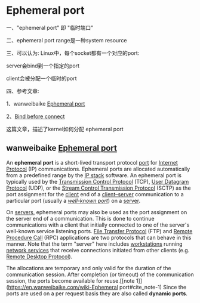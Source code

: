 # Ephemeral port

一、"ephemeral port" 即 "临时端口"

二、ephemeral port range是一种system resource

三、可以认为: Linux中，每个socket都有一个对应的port:

server会bind到一个指定的port

client会被分配一个临时的port

四、参考文章:

1、wanweibaike [Ephemeral port](https://en.wanweibaike.com/wiki-Ephemeral%20port)

2、[Bind before connect](https://idea.popcount.org/2014-04-03-bind-before-connect/)

这篇文章，描述了kernel如何分配 ephemeral port

## wanweibaike [Ephemeral port](https://en.wanweibaike.com/wiki-Ephemeral%20port)

An **ephemeral port** is a short-lived transport protocol [port](https://en.wanweibaike.com/wiki-Port_number) for [Internet Protocol](https://en.wanweibaike.com/wiki-Internet_Protocol) (IP) communications. Ephemeral ports are allocated automatically from a predefined range by the [IP stack](https://en.wanweibaike.com/wiki-IP_stack) software. An ephemeral port is typically used by the [Transmission Control Protocol](https://en.wanweibaike.com/wiki-Transmission_Control_Protocol) (TCP), [User Datagram Protocol](https://en.wanweibaike.com/wiki-User_Datagram_Protocol) (UDP), or the [Stream Control Transmission Protocol](https://en.wanweibaike.com/wiki-Stream_Control_Transmission_Protocol) (SCTP) as the port assignment for the [client](https://en.wanweibaike.com/wiki-Client_(computing)) end of a [client–server](https://en.wanweibaike.com/wiki-Client–server) communication to a particular port (usually a *[well-known port](https://en.wanweibaike.com/wiki-Well-known_port)*) on a [server](https://en.wanweibaike.com/wiki-Server_(computing)).

On [servers](https://en.wanweibaike.com/wiki-Server_(computing)), ephemeral ports may also be used as the port assignment on the server end of a communication. This is done to continue communications with a client that initially connected to one of the server's well-known service listening ports. [File Transfer Protocol](https://en.wanweibaike.com/wiki-File_Transfer_Protocol) (FTP) and [Remote Procedure Call](https://en.wanweibaike.com/wiki-Remote_Procedure_Call) (RPC) applications are two protocols that can behave in this manner. Note that the term "server" here includes [workstations](https://en.wanweibaike.com/wiki-Workstation) running [network services](https://en.wanweibaike.com/wiki-Network_service) that receive connections initiated from other clients (e.g. [Remote Desktop Protocol](https://en.wanweibaike.com/wiki-Remote_Desktop_Protocol)).

The allocations are temporary and only valid for the duration of the communication session. After completion (or timeout) of the communication session, the ports become available for reuse.[[note 1\]](https://en.wanweibaike.com/wiki-Ephemeral port#cite_note-1) Since the ports are used on a per request basis they are also called **dynamic ports**.

